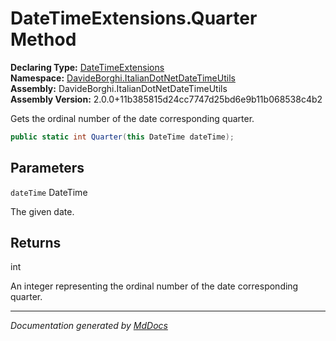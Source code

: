 ﻿<!--  
  <auto-generated>   
    The contents of this file were generated by a tool.  
    Changes to this file may be list if the file is regenerated  
  </auto-generated>   
-->

# DateTimeExtensions.Quarter Method

**Declaring Type:** [DateTimeExtensions](../index.md)  
**Namespace:** [DavideBorghi.ItalianDotNetDateTimeUtils](../../index.md)  
**Assembly:** DavideBorghi.ItalianDotNetDateTimeUtils  
**Assembly Version:** 2.0.0+11b385815d24cc7747d25bd6e9b11b068538c4b2

Gets the ordinal number of the date corresponding quarter.

```csharp
public static int Quarter(this DateTime dateTime);
```

## Parameters

`dateTime`  DateTime

The given date.

## Returns

int

An integer representing the ordinal number of the date corresponding quarter.

___

*Documentation generated by [MdDocs](https://github.com/ap0llo/mddocs)*

